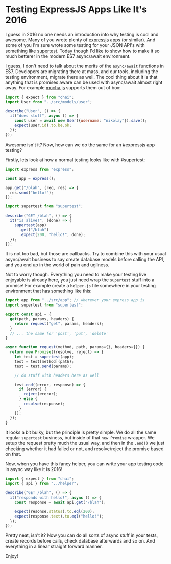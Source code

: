 # Testing ExpressJS Apps Like It's 2016

I guess in 2016 no one needs an introduction into why testing is cool and
awesome. Many of you wrote plenty of [expressjs](http://expressjs.com) apps
(or similar). And some of you I'm sure wrote some testing for your JSON API's
with something like [supertest](https://github.com/visionmedia/supertest). Today
though I'd like to show how to make it so much betterer in the modern ES7
async/await environment.

I guess, I don't need to talk about the merits of the `async/await` functions
in ES7. Developers are migrating there at mass, and our tools, including the
testing environment, migrate there as well. The cool thing about it is that
anything that is promises aware can be used with async/await almost right away.
For example [mocha.js](https://mochajs.org) supports them out of box:

```js
import { expect } from "chai";
import User from "../src/models/user";

describe("User", () => {
  it("does stuff", async () => {
    const user = await new User({username: "nikolay"}).save();
    expect(user.id).to.be.ok;
  });
});
```

Awesome isn't it? Now, how can we do the same for an #expressjs app testing?

Firstly, lets look at how a normal testing looks like with #supertest:

```js
import express from "express";

const app = express();

app.get("/blah", (req, res) => {
  res.send("hello!");
});

import supertest from "supertest";

describe("GET /blah", () => {
  it("is alive!", (done) => {
    supertest(app)
      .get("/blah")
      .expect(200, "hello!", done);
  });
});
```

It is not too bad, but those are callbacks. Try to combine this with your usual
async/await business to say create database models before calling the API, and
you end up in the world of pain and ugliness.

Not to worry though. Everything you need to make your testing live enjoyable is
already here, you just need wrap the `supertest` stuff into a promise! For
example create a `helper.js` file somewhere in your testing environment that
has something like this:

```js
import app from "../src/app"; // wherever your express app is
import supertest from "supertest";

export const api = {
  get(path, params, headers) {
    return request("get", params, headers);
  }
  // ... the same for 'post', 'put', 'delete'
}

async function request(method, path, params={}, headers={}) {
  return new Promise((resolve, reject) => {
    let test = supertest(app);
    test = test[method](path);
    test = test.send(params);

    // do stuff with headers here as well

    test.end((error, response) => {
      if (error) {
        reject(ereror);
      } else {
        resolve(response);
      }
    });
  });
}
```

It looks a bit bulky, but the principle is pretty simple. We do all the same
regular `supertest` business, but inside of that `new Promise` wrapper. We
setup the request pretty much the usual way, and then in the `.end()` we just
checking whether it had failed or not, and resolve/reject the promise based on
that.

Now, when you have this fancy helper, you can write your app testing code
in async way like it is 2016!

```js
import { expect } from "chai";
import { api } from "../helper";

describe("GET /blah", () => {
  it("responds with hello!", async () => {
    const response = await api.get("/blah");

    expect(resonse.status).to.eql(200);
    expect(response.text).to.eql("hello!");
  });
});
```

Pretty neat, isn't it? Now you can do all sorts of async stuff in your tests,
create records before calls, check database afterwards and so on. And everything
in a linear straight forward manner.

Enjoy!
